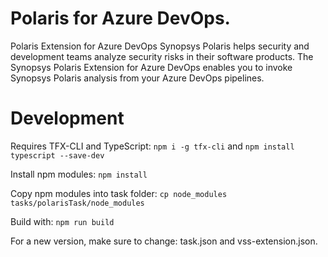 # Polaris for Azure DevOps.

Polaris Extension for Azure DevOps Synopsys Polaris helps security and development teams analyze security risks in their software products. The Synopsys Polaris Extension for Azure DevOps enables you to invoke Synopsys Polaris analysis from your Azure DevOps pipelines.

# Development

Requires TFX-CLI and TypeScript: `npm i -g tfx-cli` and `npm install typescript --save-dev`

Install npm modules: `npm install`

Copy npm modules into task folder: `cp node_modules tasks/polarisTask/node_modules`

Build with: `npm run build`

For a new version, make sure to change: task.json and vss-extension.json.
